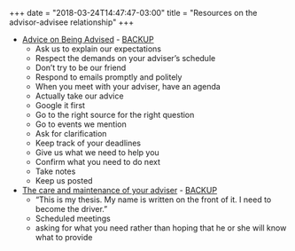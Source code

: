 +++
date = "2018-03-24T14:47:47-03:00"
title = "Resources on the advisor-advisee relationship"
+++

- [Advice on Being Advised](https://chroniclevitae.com/news/1637-advice-on-being-advised) - [BACKUP](advisor01.pdf)
   - Ask us to explain our expectations
   - Respect the demands on your adviser’s schedule
   - Don’t try to be our friend
   - Respond to emails promptly and politely
   - When you meet with your adviser, have an agenda
   - Actually take our advice
   - Google it first
   - Go to the right source for the right question
   - Go to events we mention
   - Ask for clarification
   - Keep track of your deadlines
   - Give us what we need to help you
   - Confirm what you need to do next
   - Take notes
   - Keep us posted
- [The care and maintenance of your adviser](https://www.nature.com/naturejobs/2011/110127/pdf/nj7331-570a.pdf?foxtrotcallback=true) - [BACKUP](advisor02.pdf)
   -  “This is my thesis. My name is written on the front of
it. I need to become the driver.”
   - Scheduled meetings
   - asking for what you need rather than hoping
that he or she will know what to provide
